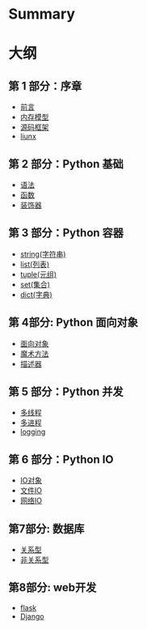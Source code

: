 # Summary
# 大纲

## 第 1 部分：序章

- [前言](README.md)
- [内存模型](objects/内存模型.md)
- [源码框架](objects/源代码.md)
- [liunx]()
## 第 2 部分：Python 基础 
- [语法](objects/语法.md)
- [函数](objects/函数.md)
- [装饰器](objects/装饰器.md)


## 第 3 部分：Python 容器
- [string(字符串)](objects/string.md)
- [list(列表)](objects/list.md)
- [tuple(元组)](objects/tuple.md)
- [set(集合)](objects/set.md)
- [dict(字典)](objects/dict.md)

## 第 4部分: Python 面向对象
- [面向对象](objects/面向对象.md)
- [魔术方法](objects/魔术方法.md)
- [描述器](objects/描述器.md)

## 第 5 部分：Python 并发
- [多线程](objects/多线程.md)
- [多进程](objects/多进程.md)
- [logging](objects/logging.md)

## 第 6 部分：Python IO
- [IO对象]()
- [文件IO](objects/文件操作.md)
- [网络IO]()

## 第7部分: 数据库
- [关系型]()
- [非关系型]()
## 第8部分: web开发
- [flask]()
- [Django]()